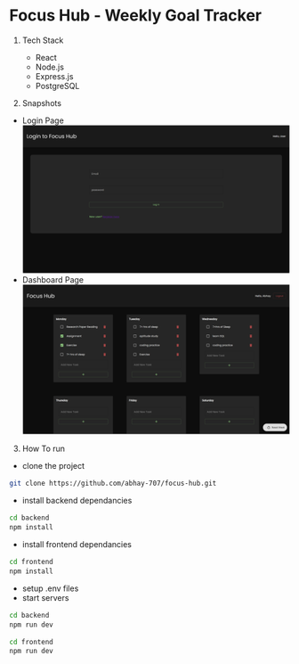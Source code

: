 # Focus Hub - Weekly Goal Tracker

1. Tech Stack

   - React
   - Node.js
   - Express.js
   - PostgreSQL

2. Snapshots

- Login Page
  ![login](/images/login.png)
- Dashboard Page
  ![dashboard](/images/dashboard.png)

3. How To run

- clone the project

```bash
git clone https://github.com/abhay-707/focus-hub.git
```

- install backend dependancies

```bash
cd backend
npm install
```

- install frontend dependancies

```bash
cd frontend
npm install
```

- setup .env files
- start servers

```bash
cd backend
npm run dev
```

```bash
cd frontend
npm run dev
```
